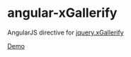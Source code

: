# angular-xGallerify
AngularJS directive for [jquery.xGallerify](https://github.com/xremix/xGallerify)

[Demo](https://rawgit.com/JohnnyTheTank/angular-xGallerify/master/demo/index.html)
